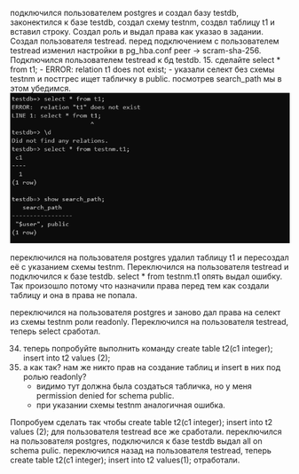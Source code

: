 
подключился пользователем postgres и создал базу testdb, законектился к базе testdb, 
создал схему testnm, создвл таблицу t1 и вставил строку.
Создал роль и выдал права как указао в задании. Создал пользователя testread. 
перед подключением с пользователем testread изменил настройки в pg_hba.conf peer -> scram-sha-256.
Подключился пользователем testread к бд testdb.
15. сделайте select * from t1; 
    - ERROR: relation t1 does not exist;
    - указали селект без схемы testnm и постгрес ищет табличку в public. посмотрев search_path мы в этом убедимся.
![1](./3.PNG)

переключился на пользователя postgres удалил таблицу t1 и пересоздал её с указанием схемы testnm. 
Переключился на пользователя testread и подключился к базе testdb.
select * from testnm.t1 опять выдал ошибку. Так произошло потому что назначили права перед тем как создали таблицу и она в права не попала.

переключился на пользователя postgres и заново дал права на селект из схемы testnm роли readonly.
Переключился на пользователя testread, теперь select сработал.

34. теперь попробуйте выполнить команду create table t2(c1 integer); insert into t2 values (2);
35. а как так? нам же никто прав на создание таблиц и insert в них под ролью readonly?
    - видимо тут должна была создаться табличка, но у меня permission denied for schema public.
    - при указании схемы testnm аналогичная ошибка.

Попробуем сделать так чтобы create table t2(c1 integer); insert into t2 values (2); для пользователя testread все же сработали.
переключился на пользователя postgres, подключился к базе testdb выдал all on schema pulic.
переключился назад на пользователя testread, теперь create table t2(c1 integer);  insert into t2 values(1); отработали.